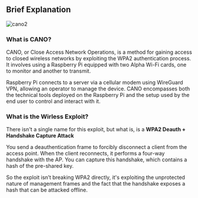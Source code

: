 ## **Brief Explanation**

![cano2](https://github.com/user-attachments/assets/d9cda332-e786-4a54-a363-c235bf172981)

### **What is CANO?**

CANO, or Close Access Network Operations, is a method for gaining access to closed wireless networks by exploiting the WPA2 authentication process. It involves using a Raspberry Pi equipped with two Alpha Wi-Fi cards, one to monitor and another to transmit.

Raspberry Pi connects to a server via a cellular modem using WireGuard VPN, allowing an operator to manage the device. CANO encompasses both the technical tools deployed on the Raspberry Pi and the setup used by the end user to control and interact with it.

### **What is the Wirless Exploit?**

There isn't a single name for this exploit, but what is, is a **WPA2 Deauth + Handshake Capture Attack**

You send a deauthentication frame to forcibly disconnect a client from the access point. When the client reconnects, it performs a four-way handshake with the AP. You can capture this handshake, which contains a hash of the pre-shared key.

So the exploit isn’t breaking WPA2 directly, it's exploiting the unprotected nature of management frames and the fact that the handshake exposes a hash that can be attacked offline.
